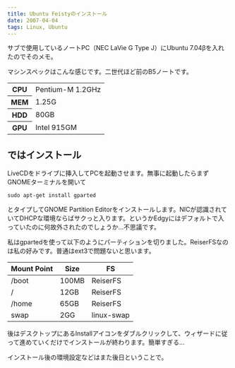 ```yaml
---
title: Ubuntu Feistyのインストール
date: 2007-04-04
tags: Linux, Ubuntu
---
```


サブで使用しているノートPC（NEC LaVie G Type J）にUbuntu 7.04βを入れたのでそのメモ。

マシンスペックはこんな感じです。二世代ほど前のB5ノートです。

<table>
  <tr>
    <th>CPU</th>
    <td>Pentium-M 1.2GHz</td>
  </tr>
  <tr>
    <th>MEM</th>
    <td>1.25G</td>
  </tr>
  <tr>
    <th>HDD</th>
    <td>80GB</td>
  </tr>
  <tr>
    <th>GPU</th>
    <td>Intel 915GM</td>
  </tr>
</table>

## ではインストール

LiveCDをドライブに挿入してPCを起動させます。無事に起動したらまずGNOMEターミナルを開いて

```
sudo apt-get install gparted
```

とタイプしてGNOME Partition Editorをインストールします。NICが認識されていてDHCPな環境ならばサクっと入ります。というかEdgyにはデフォルトで入っていたのに何故外されたのでしょうか…不思議です。

私はgpartedを使って以下のようにパーティションを切りました。ReiserFSなのは私の好みです。普通はext3で問題ないと思います。

|Mount Point|Size|FS|
|-----------|----|---|
|/boot|100MB|ReiserFS|
|/|12GB|ReiserFS|
|/home|65GB|ReiserFS|
|swap|2GG|linux-swap|

後はデスクトップにあるInstallアイコンをダブルクリックして、ウィザードに従って進めていくだけでインストールが終わります。簡単すぎる…

インストール後の環境設定などはまた後日ということで。
